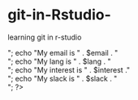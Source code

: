 # git-in-Rstudio-
learning git in r-studio
<?php
//this script print me
//assigning me
$name = "habib mubarak mohammed";
$email = "elmubs@gmail.com";
$lang = "PHP";
$interest = "epigenomics";
$slack = "elmubs";
echo "My name is " . $name . "<br>";
echo "My email is " . $email . "<br>";
echo "My lang is " . $lang . "<br>";
echo "My interest is " . $interest ."<br>";
echo "My slack is " . $slack . "<br>";
?> 
